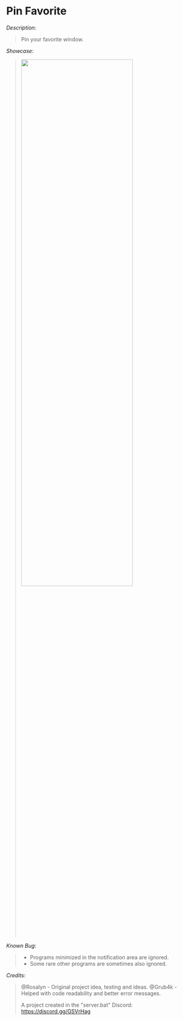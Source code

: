 # Pin Favorite

*Description*:
> Pin your favorite window.

*Showcase*:

> <img src="https://user-images.githubusercontent.com/62464560/183936459-71218557-40f2-42e1-a371-db5fe7af22a3.png" width="80%" height="60%">

*Known Bug*:
> * Programs minimized in the notification area are ignored.
> * Some rare other programs are sometimes also ignored.

*Credits*:
> @Rosalyn - Original project idea, testing and ideas.
> @Grub4k - Helped with code readability and better error messages.
>
> A project created in the "server.bat" Discord: https://discord.gg/GSVrHag
